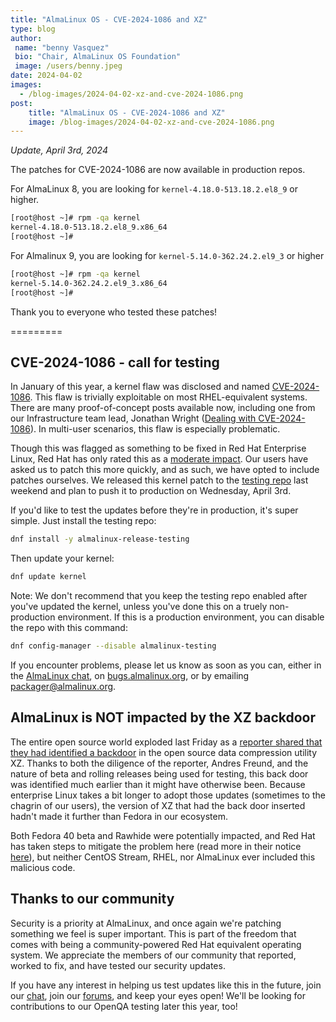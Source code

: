 ```yaml
---
title: "AlmaLinux OS - CVE-2024-1086 and XZ"
type: blog
author: 
 name: "benny Vasquez"
 bio: "Chair, AlmaLinux OS Foundation"
 image: /users/benny.jpeg
date: 2024-04-02
images:
  - /blog-images/2024-04-02-xz-and-cve-2024-1086.png
post: 
    title: "AlmaLinux OS - CVE-2024-1086 and XZ"
    image: /blog-images/2024-04-02-xz-and-cve-2024-1086.png
---
```



*Update, April 3rd, 2024*

The patches for CVE-2024-1086 are now available in production repos. 

For AlmaLinux 8, you are looking for `kernel-4.18.0-513.18.2.el8_9` or higher.

```bash
[root@host ~]# rpm -qa kernel
kernel-4.18.0-513.18.2.el8_9.x86_64
[root@host ~]# 
``` 

For Almalinux 9, you are looking for `kernel-5.14.0-362.24.2.el9_3` or higher

```bash
[root@host ~]# rpm -qa kernel
kernel-5.14.0-362.24.2.el9_3.x86_64
[root@host ~]# 
``` 

Thank you to everyone who tested these patches!

=========

## CVE-2024-1086 - call for testing

In January of this year, a kernel flaw was disclosed and named [CVE-2024-1086](https://nvd.nist.gov/vuln/detail/CVE-2024-1086). This flaw is trivially exploitable on most RHEL-equivalent systems. There are many proof-of-concept posts available now, including one from our Infrastructure team lead, Jonathan Wright ([Dealing with CVE-2024-1086](https://jonathanspw.com/posts/2024-03-31-dealing-with-cve-2024-1086/)). In multi-user scenarios, this flaw is especially problematic.
 
Though this was flagged as something to be fixed in Red Hat Enterprise Linux, Red Hat has only rated this as a [moderate impact](https://access.redhat.com/security/cve/CVE-2024-1086). Our users have asked us to patch this more quickly, and as such, we have opted to include patches ourselves. We released this kernel patch to the [testing repo](https://almalinux.org/blog/new-repositories-for-almalinux-os-synergy-and-testing/) last weekend and plan to push it to production on Wednesday, April 3rd.

If you'd like to test the updates before they're in production, it's super simple. Just install the testing repo:

```bash
dnf install -y almalinux-release-testing
``` 

Then update your kernel:

```bash
dnf update kernel
``` 

Note: We don't recommend that you keep the testing repo enabled after you've updated the kernel, unless you've done this on a truely non-production environment. If this is a production environment, you can disable the repo with this command:

```bash
dnf config-manager --disable almalinux-testing
```

If you encounter problems, please let us know as soon as you can, either in the [AlmaLinux chat](https://chat.almalinux.org), on [bugs.almalinux.org](https://bugs.almalinux.org), or by emailing [packager@almalinux.org](packager@almalinux.org).

## AlmaLinux is NOT impacted by the XZ backdoor

The entire open source world exploded last Friday as a [reporter shared that they had identified a backdoor](https://www.openwall.com/lists/oss-security/2024/03/29/4) in the open source data compression utility XZ. Thanks to both the diligence of the reporter, Andres Freund, and the nature of beta and rolling releases being used for testing, this back door was identified much earlier than it might have otherwise been. Because enterprise Linux takes a bit longer to adopt those updates (sometimes to the chagrin of our users), the version of XZ that had the back door inserted hadn't made it further than Fedora in our ecosystem.

Both Fedora 40 beta and Rawhide were potentially impacted, and Red Hat has taken steps to mitigate the problem here (read more in their notice [here](https://www.redhat.com/en/blog/urgent-security-alert-fedora-41-and-rawhide-users)), but neither CentOS Stream, RHEL, nor AlmaLinux ever included this malicious code.

## Thanks to our community

Security is a priority at AlmaLinux, and once again we're patching something we feel is super important. This is part of the freedom that comes with being a community-powered Red Hat equivalent operating system. We appreciate the members of our community that reported, worked to fix, and have tested our security updates. 

If you have any interest in helping us test updates like this in the future, join our [chat](https://chat.almalinux.org), join our [forums](https://almalinux.discourse.group/), and keep your eyes open! We'll be looking for contributions to our OpenQA testing later this year, too! 
